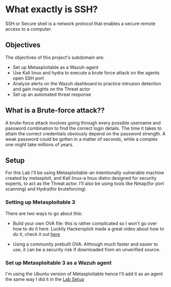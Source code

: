 
# What exactly is SSH?
SSH or Secure shell is a network protocol that enables a secure remote access to a computer.

## Objectives
The objectives of this project's subdomain are:

- Set up Metasploitable as a Wazuh-agent
- Use Kali linux and hydra to execute a brute force attack on the agents open SSH port
- Analyze alerts on the Wazuh dashboard to practice intrusion detection and gain insights on the Threat actor
- Set up an automated threat response

## What is a Brute-force attack??
A brute-force attack involves going through every possible username and password combination to find the correct login details. The time it takes to attain the correct credentials obviously depend on the password strength. A weak password could be gotten in a matter of seconds, while a complex one might take millions of years.

## Setup 
For this Lab I'll be using Metasploitable-an intentionally vulnerable machine created by metasploit, and Kali linux-a linux distro designed for security experts, to act as the Threat actor. I'll also be using tools like Nmap(for port scanning) and Hydra(for bruteforcing)

### Setting up Metasploitable 3

There are two ways to go about this:

- Build your own OVA file: this is rather complicated so I won't go over how to do it here. Luckily Hackersploit made a great video about how to do it, check it out [here](https://www.youtube.com/watch?v=errn34YrEjM&t=247s)

- Using a community prebuilt OVA: Although much faster and easier to use, it can be a security risk if downloaded from an unverified source.

### Set up Metasploitable 3 as a Wazuh agent 
I'm using the Ubuntu version of Metasploitable hence I'll add it as an agent the same way I did it in the [Lab Setup]()

